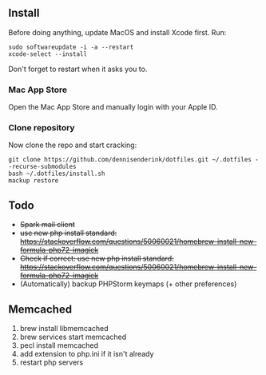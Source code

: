 ## Install

Before doing anything, update MacOS and install Xcode first. Run:

	sudo softwareupdate -i -a --restart
	xcode-select --install

Don't forget to restart when it asks you to.

### Mac App Store
Open the Mac App Store and manually login with your Apple ID.

### Clone repository

Now clone the repo and start cracking:

	git clone https://github.com/dennisenderink/dotfiles.git ~/.dotfiles --recurse-submodules
	bash ~/.dotfiles/install.sh
	mackup restore

## Todo
* ~~Spark mail client~~
* ~~use new php install standard: https://stackoverflow.com/questions/50060021/homebrew-install-new-formula-php72-imagick~~
* ~~Check if correct: use new php install standard: https://stackoverflow.com/questions/50060021/homebrew-install-new-formula-php72-imagick~~
* (Automatically) backup PHPStorm keymaps (+ other preferences)

## Memcached
1. brew install libmemcached
2. brew services start memcached
3. pecl install memcached
4. add extension to php.ini if it isn't already
4. restart php servers
